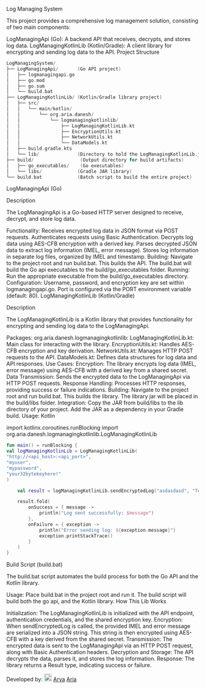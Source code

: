 Log Managing System

This project provides a comprehensive log management solution, consisting of two main components:

LogManagingApi (Go): A backend API that receives, decrypts, and stores log data.
LogManagingKotlinLib (Kotlin/Gradle): A client library for encrypting and sending log data to the API.
Project Structure

```kotlin
LogManagingSystem/
├── LogManagingApi/       (Go API project)
│   ├── logmanagingapi.go
│   ├── go.mod
│   ├── go.sum
│   └── build.bat
├── LogManagingKotlinLib/ (Kotlin/Gradle library project)
│   ├── src/
│   │   └── main/kotlin/
│   │       └── org.aria.danesh/
│   │           └── logmanagingkotlinlib/
│   │               ├── LogManagingKotlinLib.kt
│   │               ├── EncryptionUtils.kt
│   │               ├── NetworkUtils.kt
│   │               └── DataModels.kt
│   ├── build.gradle.kts
│   └── lib/              (Directory to hold the LogManagingKotlinLib.jar)
├── build/                 (Output directory for build artifacts)
│   ├── go_executables/    (Go executables)
│   └── libs/             (Gradle JAR library)
└── build.bat             (Batch script to build the entire project)
```
LogManagingApi (Go)

Description

The LogManagingApi is a Go-based HTTP server designed to receive, decrypt, and store log data.

Functionality:
Receives encrypted log data in JSON format via POST requests.
Authenticates requests using Basic Authentication.
Decrypts log data using AES-CFB encryption with a derived key.
Parses decrypted JSON data to extract log information (IMEL, error message).
Stores log information in separate log files, organized by IMEL and timestamp.
Building:
Navigate to the project root and run build.bat. This builds the API.
The build.bat will build the Go api executables to the build/go_executables folder.
Running:
Run the appropriate executable from the build/go_executables directory.
Configuration:
Username, password, and encryption key are set within logmanagingapi.go.
Port is configured via the PORT environment variable (default: 80).
LogManagingKotlinLib (Kotlin/Gradle)

Description

The LogManagingKotlinLib is a Kotlin library that provides functionality for encrypting and sending log data to the LogManagingApi.

Packages:
org.aria.danesh.logmanagingkotlinlib:
LogManagingKotlinLib.kt: Main class for interacting with the library.
EncryptionUtils.kt: Handles AES-CFB encryption and key derivation.
NetworkUtils.kt: Manages HTTP POST requests to the API.
DataModels.kt: Defines data structures for log data and API responses.
Use Cases:
Encryption: The library encrypts log data (IMEL, error message) using AES-CFB with a derived key from a shared secret.
Data Transmission: Sends the encrypted data to the LogManagingApi via HTTP POST requests.
Response Handling: Processes HTTP responses, providing success or failure indications.
Building:
Navigate to the project root and run build.bat. This builds the library.
The library jar will be placed in the build/libs folder.
Integration:
Copy the JAR from build/libs to the lib directory of your project.
Add the JAR as a dependency in your Gradle build.
Usage:
Kotlin

import kotlinx.coroutines.runBlocking
import org.aria.danesh.logmanagingkotlinlib.LogManagingKotlinLib
```kotlin
fun main() = runBlocking {
val logManagingKotlinLib = LogManagingKotlinLib(
"http://<api_host>:<api_port>",
"myuser",
"mypassword",
"your32bytekeyhere!"
)

    val result = logManagingKotlinLib.sendEncryptedLog("asdasdasd", "TestLib")

    result.fold(
        onSuccess = { message ->
            println("Log sent successfully: $message")
        },
        onFailure = { exception ->
            println("Error sending log: ${exception.message}")
            exception.printStackTrace()
        }
    )
}
```
Build Script (build.bat)

The build.bat script automates the build process for both the Go API and the Kotlin library.

Usage: Place build.bat in the project root and run it.
The build script will build both the go api, and the Kotlin library.
How This Lib Works

Initialization: The LogManagingKotlinLib is initialized with the API endpoint, authentication credentials, and the shared encryption key.
Encryption: When sendEncryptedLog is called, the provided IMEL and error message are serialized into a JSON string. This string is then encrypted using AES-CFB with a key derived from the shared secret.
Transmission: The encrypted data is sent to the LogManagingApi via an HTTP POST request, along with Basic Authentication headers.
Decryption and Storage: The API decrypts the data, parses it, and stores the log information.
Response: The library returns a Result type, indicating success or failure.

Developed by: <img src="https://avatars.githubusercontent.com/u/23719966?v=4" width="20" height="20"> [Arya](https://github.com/arya458) [Aria](https://github.com/arya458)
